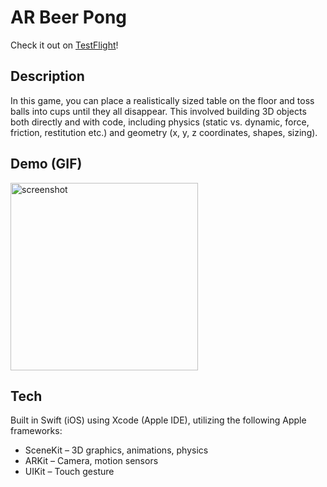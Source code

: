 # AR Beer Pong
Check it out on [TestFlight](https://testflight.apple.com/join/bf6LCvAa)!

## Description
In this game, you can place a realistically sized table on the floor and toss balls into cups until they all disappear. This involved building 3D objects both directly and with code, including physics (static vs. dynamic, force, friction, restitution etc.) and geometry (x, y, z coordinates, shapes, sizing).

## Demo (GIF)
<img src="demo.gif" alt="screenshot" height=300px>

## Tech
Built in Swift (iOS) using Xcode (Apple IDE), utilizing the following Apple frameworks:

* SceneKit – 3D graphics, animations, physics
* ARKit – Camera, motion sensors
* UIKit – Touch gesture